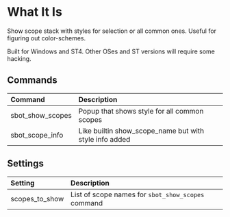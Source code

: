 # What It Is
Show scope stack with styles for selection or all common ones. Useful for figuring out color-schemes.

Built for Windows and ST4. Other OSes and ST versions will require some hacking.

## Commands
| Command                  | Description |
|:--------                 |:-------     |
| sbot_show_scopes         | Popup that shows style for all common scopes |
| sbot_scope_info          | Like builtin show_scope_name but with style info added |

## Settings
| Setting                  | Description |
|:--------                 |:-------     |
| scopes_to_show           | List of scope names for `sbot_show_scopes` command |
